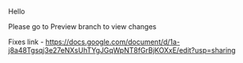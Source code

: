 Hello

Please go to Preview branch to view changes

Fixes link - https://docs.google.com/document/d/1a-j8a48Tgsqj3e27eNXsUhTYgJGqWpNT8fGrBjKOXxE/edit?usp=sharing
